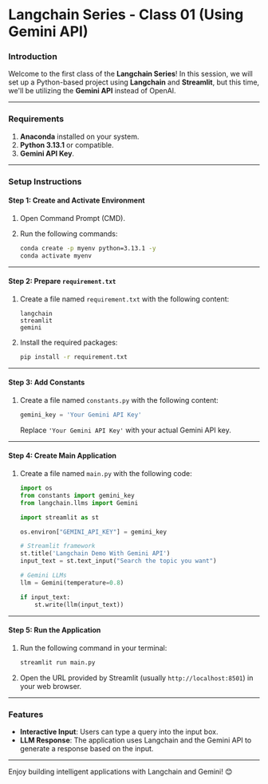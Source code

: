 # Langchain Series - Class 01 (Using Gemini API)

### Introduction
Welcome to the first class of the **Langchain Series**! In this session, we will set up a Python-based project using **Langchain** and **Streamlit**, but this time, we'll be utilizing the **Gemini API** instead of OpenAI.

---

### Requirements
1. **Anaconda** installed on your system.
2. **Python 3.13.1** or compatible.
3. **Gemini API Key**.

---

### Setup Instructions

#### Step 1: Create and Activate Environment
1. Open Command Prompt (CMD).
2. Run the following commands:

   ```bash
   conda create -p myenv python=3.13.1 -y
   conda activate myenv
   ```

---

#### Step 2: Prepare `requirement.txt`
1. Create a file named `requirement.txt` with the following content:
   ```
   langchain
   streamlit
   gemini
   ```
2. Install the required packages:
   ```bash
   pip install -r requirement.txt
   ```

---

#### Step 3: Add Constants
1. Create a file named `constants.py` with the following content:
   ```python
   gemini_key = 'Your Gemini API Key'
   ```
   Replace `'Your Gemini API Key'` with your actual Gemini API key.

---

#### Step 4: Create Main Application
1. Create a file named `main.py` with the following code:

   ```python
   import os
   from constants import gemini_key
   from langchain.llms import Gemini

   import streamlit as st

   os.environ["GEMINI_API_KEY"] = gemini_key

   # Streamlit framework
   st.title('Langchain Demo With Gemini API')
   input_text = st.text_input("Search the topic you want")

   # Gemini LLMs
   llm = Gemini(temperature=0.8)

   if input_text:
       st.write(llm(input_text))
   ```

---

#### Step 5: Run the Application
1. Run the following command in your terminal:
   ```bash
   streamlit run main.py
   ```
2. Open the URL provided by Streamlit (usually `http://localhost:8501`) in your web browser.

---

### Features
- **Interactive Input**: Users can type a query into the input box.
- **LLM Response**: The application uses Langchain and the Gemini API to generate a response based on the input.
---

Enjoy building intelligent applications with Langchain and Gemini! 😊